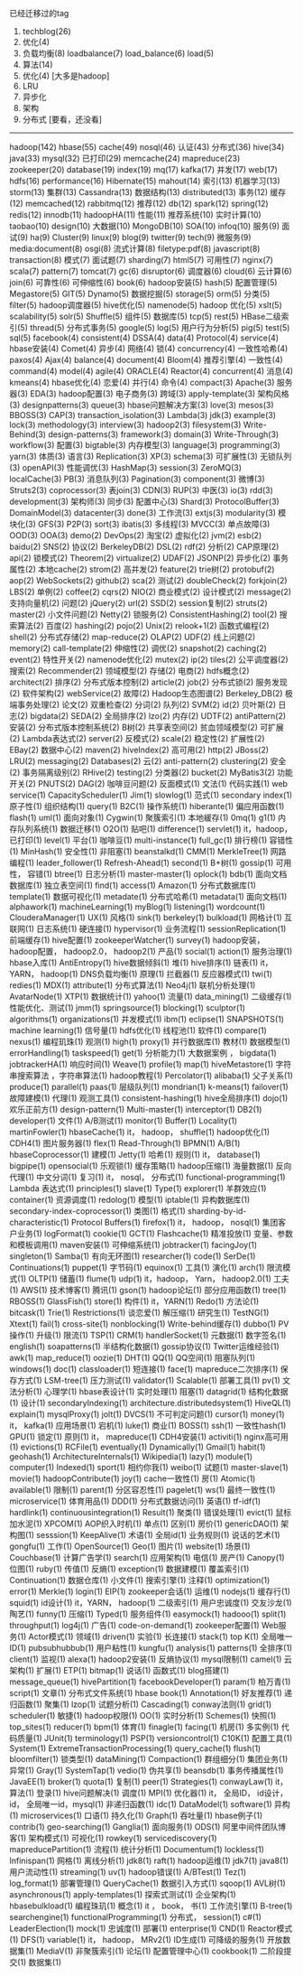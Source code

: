 
已经迁移过的tag
1. techblog(26)
2. 优化(4)
3. 负载均衡(8) loadbalance(7)  load_balance(6) load(5)
4. 算法(14)
5. 优化(4) [大多是hadoop]
6. LRU  
7. 异步化    
8. 架构  
9. 分布式 [要看，还没看]  

-----

hadoop(142) hbase(55) cache(49) nosql(46) 认证(43) 分布式(36) hive(34) java(33) mysql(32) 已打印(29) 
 memcache(24) mapreduce(23) zookeeper(20) database(19) index(19) mq(17) kafka(17) 并发(17) web(17) hdfs(16) performance(16)
Hibernate(15) mahout(14)  索引(13) 机器学习(13) storm(13) 集群(13) Cassandra(13) 数据结构(13) distributed(13) 事务(12)
缓存(12) memcached(12) rabbitmq(12) 推荐(12) db(12) spark(12) spring(12) redis(12) innodb(11) hadoopHA(11) 性能(11) 
推荐系统(10) 实时计算(10) taobao(10) design(10) 大数据(10) MongoDB(10) SOA(10) infoq(10) 服务(9) 面试(9) ha(9) Cluster(9) linux(9) 
blog(9) twitter(9) tech(9) 微服务(9) media:document(8) osgi(8)  流式计算(8) filetype:pdf(8) javascript(8) transaction(8) 
模式(7) 面试题(7) sharding(7) html5(7) 可用性(7) nginx(7) scala(7) pattern(7) tomcat(7) gc(6) disruptor(6) 调度器(6) 
cloud(6) 云计算(6) join(6)  可靠性(6) 可伸缩性(6) book(6) hadoop安装(5) hash(5) 配置管理(5) Megastore(5) GIT(5) Dynamo(5) 
数据挖掘(5) storage(5) orm(5) 分类(5) filter(5) hadoop调度器(5) hive优化(5) namenode(5) hadoop 优化(5) xslt(5) scalability(5) 
solr(5) Shuffle(5)  组件(5) 数据库(5) tcp(5) rest(5) HBase二级索引(5) thread(5) 分布式事务(5) google(5) log(5) 用户行为分析(5)
pig(5) test(5) sql(5) facebook(4) consistent(4) DSSA(4) data(4) Protocol(4) service(4) hbase安装(4) Comet(4) 异步(4)  网络(4) 
锁(4) concurrency(4) 一致性哈希(4) paxos(4) Ajax(4) balance(4) document(4) Bloom(4) 推荐引擎(4) 一致性(4) command(4) model(4) agile(4)
ORACLE(4) Reactor(4) concurrent(4) 消息(4) kmeans(4) hbase优化(4) 恋爱(4) 并行(4) 命令(4) compact(3) Apache(3) 服务器(3) EDA(3) hadoop配置(3)
电子商务(3) 跨域(3) apply-template(3) 架构风格(3) designpatterns(3) queue(3) hbase问题解决方案(3) love(3) mesos(3) BBOSS(3) CAP(3) 
transaction_isolation(3) Lambda(3) jdk(3) example(3) lock(3) methodology(3) interview(3) hadoop2(3) filesystem(3) Write-Behind(3) 
design-patterns(3) framework(3) domain(3) Write-Through(3) workflow(3) 配置(3) bigtable(3) 内存模型(3) language(3) programming(3) 
yarn(3) 体质(3) 语言(3) Replication(3) XP(3) schema(3) 可扩展性(3) 无锁队列(3) openAPI(3) 性能调优(3) HashMap(3) session(3) ZeroMQ(3) 
localCache(3) PB(3) 消息队列(3) Pagination(3) component(3) 微博(3) Struts2(3) coprocessor(3) 表join(3) CDN(3) RUP(3) 中医(3) io(3) rdd(3)
development(3) 架构师(3) 同步(3) 配置中心(3) Shard(3) ProtocolBuffer(3) DomainModel(3) datacenter(3) done(3) 工作流(3) extjs(3) modularity(3)
模块化(3) GFS(3) P2P(3) sort(3) ibatis(3) 多线程(3) MVCC(3) 单点故障(3) OOD(3) OOA(3) demo(2) DevOps(2) 淘宝(2) 虚拟化(2) jvm(2) esb(2)
baidu(2) SNS(2) 协议(2) BerkeleyDB(2) DSL(2) rdf(2) 分析(2) CAP原理(2) api(2) 锁模式(2) Theorem(2) virtualize(2) UDAF(2) JSONP(2) 异步化(2)
事务属性(2) 本地cache(2) strom(2) 高并发(2) feature(2) trie树(2) protobuf(2) aop(2) WebSockets(2) github(2) sca(2) 测试(2) doubleCheck(2) 
forkjoin(2) LBS(2) 单例(2) coffee(2) cqrs(2) NIO(2) 商业模式(2) 设计模式(2) message(2) 支持向量机(2) 问题(2) jQuery(2) url(2) SSD(2) 
session复制(2) struts(2) master(2) 小文件问题(2) Netty(2) 锁服务(2) ConsistentHashing(2) tool(2) 搜索算法(2) 百度(2) hashing(2) 
pojo(2) Unix(2) relook+1(2) 函数式编程(2) shell(2) 分布式存储(2) map-reduce(2) OLAP(2) UDF(2) 线上问题(2) memory(2) call-template(2) 
伸缩性(2) 调优(2) snapshot(2) caching(2) event(2) 特性开关(2) namenode优化(2) mutex(2) ip(2) tiles(2) 公平调度器(2) 搜索(2) Recommender(2)
领域模型(2) 存储(2) 电商(2) hdfs概念(2) architect(2) 排序(2) 分布式版本控制(2) article(2) job(2) 分布式锁(2) 服务发现(2) 软件架构(2) 
webService(2) 故障(2) Hadoop生态图谱(2) Berkeley_DB(2) 极端事务处理(2) 论文(2) 双重检查(2) 分词(2) 队列(2) SVM(2) id(2) 贝叶斯(2) 日志(2) 
bigdata(2) SEDA(2) 全局排序(2) lzo(2) 内存(2) UDTF(2) antiPattern(2) 安装(2) 分布式版本控制系统(2) B树(2) 共享表空间(2) 贫血领域模型(2) 
可扩展(2) Lambda表达式(2) server(2) 反模式(2) scale(2) 稳定性(2) 扩展性(2) EBay(2) 数据中心(2) maven(2) hiveIndex(2) 高可用(2) http(2) 
JBoss(2) LRU(2) messaging(2) Databases(2) 云(2) anti-pattern(2) clustering(2) 安全(2) 事务隔离级别(2) RHive(2) testing(2) 分类器(2)
bucket(2) MyBatis3(2) 功能开关(2) PNUTS(2) DAG(2) 咖啡豆问题(2) 反面模式(1) 文法(1) 代码实践(1) web service(1) CapacityScheduler(1) 
Jim(1) slowlog(1) 范式(1) secondary index(1) 原子性(1) 组织结构(1) query(1) B2C(1) 操作系统(1) hiberante(1) 偏应用函数(1) flash(1) 
uml(1) 面向对象(1) Cygwin(1) 聚簇索引(1) 本地緩存(1) 0mq(1) g1(1) 内存队列系统(1) 数据迁移(1) O2O(1) 贴吧(1) difference(1) servlet(1) 
it，hadoop， 已打印(1) level(1) 平台(1) 咖啡豆(1) multi-instance(1) full_gc(1) 排行榜(1) 容错性(1) MinHash(1) 安全性(1) 非阻塞(1) 
beanstalkd(1) CMM(1) MerkleTree(1) 网路编程(1) leader_follower(1) Refresh-Ahead(1) second(1) B+树(1) gossip(1) 可用性， 容错(1) 
btree(1) 日志分析(1) master-master(1) oplock(1) bdb(1) 面向文档数据库(1) 独立表空间(1) find(1) access(1) Amazon(1) 分布式数据库(1) 
template(1) 数据可视化(1) metadate(1) 分布式哈希(1) metadata(1) 面向文档(1) alphawork(1) machineLearning(1) myBlog(1) listening(1) 
wordcount(1) ClouderaManager(1) UX(1) 风格(1) sink(1) berkeley(1) bulkload(1) 网格计(1) 互联网(1) 日志系统(1) 硬连接(1) hypervisor(1) 
业务流程(1) sessionReplication(1) 前端缓存(1) hive配置(1) zookeeperWatcher(1) survey(1) hadoop安装， hadoop配置， hadoop2.0， hadoop2(1) 
产品(1) social(1) action(1) 服务治理(1) hbase入库(1) AntiEntropy(1) hive数据倾斜(1) 堆(1) hive排序(1) 
链表(1) it， YARN， hadoop(1) DNS负载均衡(1) 原理(1) 拦截器(1) 反应器模式(1) twi(1) redies(1) MDX(1) attribute(1) 
分布式算法(1) Neo4j(1) 联机分析处理(1) AvatarNode(1) XTP(1) 数据统计(1) yahoo(1) 流量(1) data_mining(1) 二级缓存(1) 
性能优化、测试(1) jmm(1) springsource(1) blocking(1) sculptor(1) algorithms(1) organizations(1) 并发模式(1) ibm(1) 
eclipse(1) SNAPSHOTS(1) machine learning(1) 信号量(1) hdfs优化(1) 线程池(1) 软件(1) compare(1) nexus(1) 编程玑珠(1) 
观测(1) high(1) proxy(1) 并行数据库(1) 教材(1) 数据模型(1) errorHandling(1) taskspeed(1) get(1) 分析能力(1) 大数据案例 ， bigdata(1) 
jobtrackerHA(1) 响应时间(1) Weave(1) profile(1) map(1) hiveMetastore(1) 字符串搜索算法 ，字符串算法(1) hadoop教程(1) Percolator(1) 
alibaba(1) 父子关系(1) produce(1) parallel(1) paas(1) 层级队列(1) mondrian(1) k-means(1) failover(1) 故障建模(1) 代理(1) 
观测工具(1) consistent-hashing(1) hive全局排序(1) dojo(1) 欢乐正前方(1) design-pattern(1) Multi-master(1) interceptor(1) 
DB2(1) developer(1) 文件(1) A/B测试(1) monitor(1) Buffer(1) Locality(1) martinFowler(1) hbaseCache(1) it， hadoop， shuffle(1) 
hadoop优化(1) CDH4(1) 图片服务器(1) flex(1) Read-Through(1) BPMN(1) A/B(1) hbaseCoprocessor(1) 建模(1) Jetty(1) 哈希(1) 规则(1) 
it， database(1) bigpipe(1) opensocial(1) 乐观锁(1) 缓存策略(1) hadoop压缩(1) 海量数据(1) 反向代理(1) 中文分词(1) 复习(1) 
it， nosql， 分布式(1) functional-programming(1) Lambda 表达式(1) principles(1) slave(1) Type(1) explorer(1) 
羊群效应(1) container(1) 资源调度(1) redolog(1) 模型(1) iptable(1) 异构数据库(1) secondary-index-coprocessor(1) 
类图(1) 格式(1) sharding-by-id-characteristic(1) Protocol Buffers(1) firefox(1) it， hadoop， nosql(1) 
集团客户业务(1) logFormat(1) cookie(1) GCT(1) Flashcache(1) 精准投放(1) 变量、参数和模板调用(1) maven安装(1) 
可伸缩系统(1) jobtracker(1) facingJoy(1) singleton(1) Samba(1) 有向无环图(1) researcher(1) code(1) SerDe(1) 
Continuations(1) puppet(1) 字节码(1) equinox(1) 工具(1) 演化(1) arch(1) 限流模式(1) OLTP(1) 储蓄(1) flume(1) 
udp(1) it，hadoop， Yarn， hadoop2.0(1) 工夫(1) AWS(1) 技术博客(1) 腾讯(1) gson(1) hadoop论坛(1) 部分应用函数(1) tree(1) RBOSS(1) 
GlassFish(1) store(1) 构件(1) it，YARN(1) Redo(1) 方法论(1) bitcask(1) Trie(1) Restrictions(1) 谈恋爱(1) 解压缩(1) 研究生(1) TestNG(1) 
Xtext(1) fail(1) cross-site(1) nonblocking(1) Write-behind缓存(1) dubbo(1) PV操作(1) 升级(1) 限流(1) TSP(1) CRM(1) handlerSocket(1) 
元数据(1) 数字签名(1) english(1) soapatterns(1) 半结构化数据(1) gossip协议(1) Twitter运维经验(1) awk(1) map_reduce(1) oozie(1) DHT(1)
QQ(1) QQ空间(1) 阻塞队列(1) windows(1) doc(1) classloader(1) 短连接(1) face(1) mapreduce二次排序(1) 保存方式(1) LSM-tree(1) 压力测试(1)
validator(1) Scalable(1) 部署工具(1) pv(1) 文法分析(1) 心理学(1) hbase表设计(1) 实时处理(1) 阻塞(1) datagrid(1) 结构化数据(1) 设计(1) 
secondaryIndexing(1) architecture.distributedsystem(1) HiveQL(1) explain(1) mysqlProxy(1) jolt(1) DVCS(1) 不可判定问题(1) cursor(1) 
money(1) it， kafka(1) 应用场景(1) 宕机(1) luke(1) 商业(1) BOSS(1) ssh(1) 一致性hash(1) GPU(1) 锁定(1) 原则(1) it， mapreduce(1) 
CDH4安装(1) activiti(1) nginx高可用(1) evictions(1) RCFile(1) eventually(1) Dynamically(1) Gmail(1) habit(1) geohash(1) 
ArchitectureInternals(1) Wikipedia(1) lazy(1) module(1) computer(1) Indexed(1) sport(1) 相约你我(1) weibo(1) 试题(1) 
master-slave(1) movie(1) hadoopContribute(1) joy(1) cache一致性(1) 房(1) Atomic(1) available(1) 限制(1) parent(1) 
分区容忍性(1) pagelet(1) ws(1) 最终一致性(1) microservice(1) 体育用品(1) DDD(1) 分布式数据访问(1) 英语(1) tf-idf(1) hardlink(1) 
continuousintegration(1) Result(1) 聚类(1) 错误处理(1) evict(1) 鼠标加水泥(1) XPCOM(1) AOP织入时机(1) 单点(1) 区别(1) 房价(1) 
genericDAO(1) 架构图(1) sesssion(1) KeepAlive(1) 术语(1) 全局id(1) 业务规则(1) 说话的艺术(1) gongfu(1) 工作(1) OpenSource(1) 
Geo(1) 图片(1) website(1) 场景(1) Couchbase(1) 计算广告学(1) search(1) 应用架构(1) 电信(1) 房产(1) Canopy(1) 位图(1) ruby(1) 
传值(1) 反熵(1) exception(1) 数据建模(1) 覆盖索引(1) Continuation(1) 数据仓库(1) 小文件(1) 搜索引擎(1) 注释(1) optimization(1) 
error(1) Merkle(1) login(1) EIP(1) zookeeper会话(1) 运维(1) nodejs(1) 缓存行(1) squid(1) id设计(1) it，YARN， hadoop(1) 
二级索引(1) 用户忠诚度(1) 交友沙龙(1) 陶艺(1) funny(1) 压缩(1) Typed(1) 服务组件(1) easymock(1) hadooo(1) split(1) throughput(1) 
log4j(1) 广告(1) code-on-demand(1) zookeeper配置(1) Web服务(1) Actor模式(1) 领域(1) driven(1) 实验(1) 长连接(1) stack(1) top K(1) 
全局唯一ID(1) pubsubhubbub(1) 用户粘性(1) kungfu(1) analysis(1) patterns(1) 全排序(1) client(1) 监视(1) alexa(1) hadoop2安装(1) 
反熵协议(1) mysql限制(1) camel(1) 云架构(1) 扩展(1) ETP(1) bitmap(1) 说话(1) 函数式(1) blog搭建(1) message_queue(1) hivePartition(1) 
facebookDeveloper(1) param(1) 柏万青(1) script(1) 文章(1) 分布式文件系统(1) hbase book(1) Annotation(1) 好友推荐(1) 递归函数(1) 
聚集(1) lzop(1) 试题分析(1) Cascading(1) conway法则(1) grid(1) scheduler(1) 敏捷(1) hadoop权限(1) OO(1) 实时分析(1) Schemes(1) 
快照(1) top_sites(1) reducer(1) bpm(1) 体育(1) finagle(1) facing(1) 机房(1) 多实例(1) 代码质量(1) JUnit(1) terminology(1) PSP(1) 
versioncontrol(1) C10K(1) 配置工具(1) System(1) ExtremeTransactionProcessing(1) query_cache(1) flush(1) bloomfilter(1) 锁类型(1)
dataMining(1) Compaction(1) 群组细分(1) 集团业务(1) 异常(1) Gray(1) SystemTap(1) vedio(1) 伪共享(1) beansdb(1) 事务传播属性(1) 
JavaEE(1) broker(1) quota(1) 复制(1) peer(1) Strategies(1) conwayLaw(1) it， 算法(1) 登录(1) hive问题解决(1) 调度(1) MPI(1) 
优化器(1) it， 全局ID， id设计， id， 全局唯一id，mysql(1) 非递归函数(1) idc(1) DataModel(1) software(1) 异构(1) microservices(1) 
口语(1) 持久化(1) Graph(1) 吞吐量(1) hbase例子(1) contrib(1) geo-searching(1) Ganglia(1) 面向服务(1) ODS(1) 阿里中间件团队博客(1)
架构模式(1) 可视化(1) rowkey(1) servicediscovery(1) mapreducePartition(1) 流程(1) 统计分析(1) Documentum(1) lockless(1) Infinispan(1)
网格(1) 离线分析(1) jdk8(1) raft(1) hadoop运维(1) jdk7(1) java8(1) 用户流动性(1) streaming(1) uv(1) hadoop错误(1) A/BTest(1) Tez(1) 
log_format(1) 部署管理(1) QueryCache(1) 数据引入方式(1) sqoop(1) AVL树(1) asynchronous(1) apply-templates(1) 探索式测试(1) 企业架构(1)
hbasebulkload(1) 编程珠玑(1) 概念(1) it ， book， 书(1) 工作流引擎(1) B-tree(1) searchengine(1) functionalProgramming(1) 
分布式， session(1) c#(1) LeaderElection(1) mock(1) 忠诚度(1) 部署(1) enterprise(1) CND(1) Reactor模式(1) DFS(1) variable(1) 
it， hadoop， MRv2(1) ID生成(1) 可降级的服务(1) 开放数据集(1) MediaV(1) 非聚簇索引(1) 论坛(1) 配置管理中心(1) cookbook(1) 
二阶段提交(1) 数据集(1)

